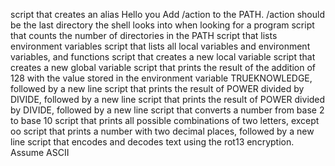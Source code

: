 script that creates an alias
Hello you
Add /action to the PATH. /action should be the last directory the shell looks into when looking for a program
script that counts the number of directories in the PATH
 script that lists environment variables
 script that lists all local variables and environment variables, and functions
script that creates a new local variable
 script that creates a new global variable
script that prints the result of the addition of 128 with the value stored in the environment variable TRUEKNOWLEDGE, followed by a new line
script that prints the result of POWER divided by DIVIDE, followed by a new line
script that prints the result of POWER divided by DIVIDE, followed by a new line
script that converts a number from base 2 to base 10
script that prints all possible combinations of two letters, except oo
script that prints a number with two decimal places, followed by a new line
script that encodes and decodes text using the rot13 encryption. Assume ASCII

